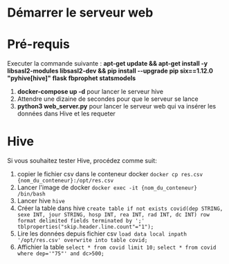 # Démarrer le serveur web

# Pré-requis

Executer la commande suivante :
__apt-get update && apt-get install -y libsasl2-modules libsasl2-dev && pip install --upgrade pip six==1.12.0 "pyhive[hive]" flask fbprophet statsmodels__

1. __docker-compose up -d__ pour lancer le serveur hive
2. Attendre une dizaine de secondes pour que le serveur se lance
4. __python3 web_server.py__ pour lancer le serveur web qui va insérer les données dans Hive et les requeter

# Hive
Si vous souhaitez tester Hive, procédez comme suit:
1. copier le fichier csv dans le conteneur docker `docker cp res.csv {nom_du_conteneur}:/opt/res.csv`
2. Lancer l'image de docker `docker exec -it {nom_du_conteneur} /bin/bash`
3. Lancer hive `hive`
4. Créer la table dans hive
`create table if not exists covid(dep STRING, sexe INT, jour STRING, hosp INT, rea INT, rad INT, dc INT) row format delimited fields terminated by ';' tblproperties("skip.header.line.count"="1");`
5. Lire les données depuis fichier csv
`load data local inpath '/opt/res.csv' overwrite into table covid;`
6. Affichier la table `select * from covid limit 10;`
`select * from covid where dep='"75"' and dc>500;`
